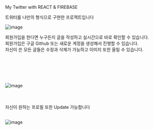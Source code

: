 My Twitter with REACT & FIREBASE

트위터를 나만의 형식으로 구현한 프로젝트입니다


![image](https://user-images.githubusercontent.com/105213482/231605305-f869865b-193a-4056-b3ac-ca8202739eb1.png)


회원가입을 한다면 누구든지 글을 작성하고 실시간으로 바로 확인할 수 있습니다.<br>
회원가입은 구글 Github 또는 새로운 계정을 생성해서 진행할 수 있습니다.<br>
자신이 쓴 모든 글들은 수정과 삭제가 가능하고 이미지 또한 올릴 수 있습니다.<br>
<br><br><br><br><br>


![image](https://user-images.githubusercontent.com/105213482/231605658-a2942a89-9098-43ab-bef3-75e77b4f957c.png)
<br>
<br><br><br>
자신이 원하는 프로필 또한 Update 가능합니다
<br>
<br>

![image](https://user-images.githubusercontent.com/105213482/231606045-076c1433-b6b9-4da9-a6ff-68225e4eecd4.png)





